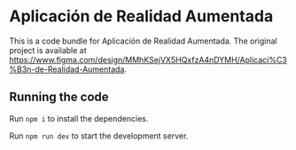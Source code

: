 
  # Aplicación de Realidad Aumentada

  This is a code bundle for Aplicación de Realidad Aumentada. The original project is available at https://www.figma.com/design/MMhKSejVX5HQxfzA4nDYMH/Aplicaci%C3%B3n-de-Realidad-Aumentada.

  ## Running the code

  Run `npm i` to install the dependencies.

  Run `npm run dev` to start the development server.
  